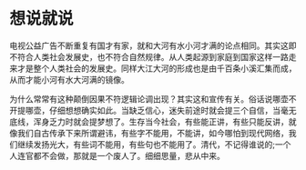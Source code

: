 # 想说就说
电视公益广告不断重复有国才有家，就和大河有水小河才满的论点相同。其实这即不符合人类社会发展史，也不符合自然规律。从人类起源到家庭到国家这样一路走来才是整个人类社会的发展史。同样大江大河的形成也是由千百条小溪汇集而成，从而才能小河有水大河满的镜像。  

为什么常常有这种颠倒因果不符逻辑论调出现？其实这和宣传有关。俗话说哪壶不开提哪壶，仔细想想确实如此。当缺乏信心，迷失前途时就会提三个自信，当毫无底线，浑身乏力时就会提梦想了。生存当今社会，有些能正讲，有些只能反讲，就像我们自古传承下来所谓避讳，有些字不能用，不能讲，如今哪怕到现代网络，我们继续发扬光大，有些词不能用，有些句也不能用了。清代，不记得谁说的;一个人连官都不会做，那就是一个废人了。细细思量，悲从中来。  